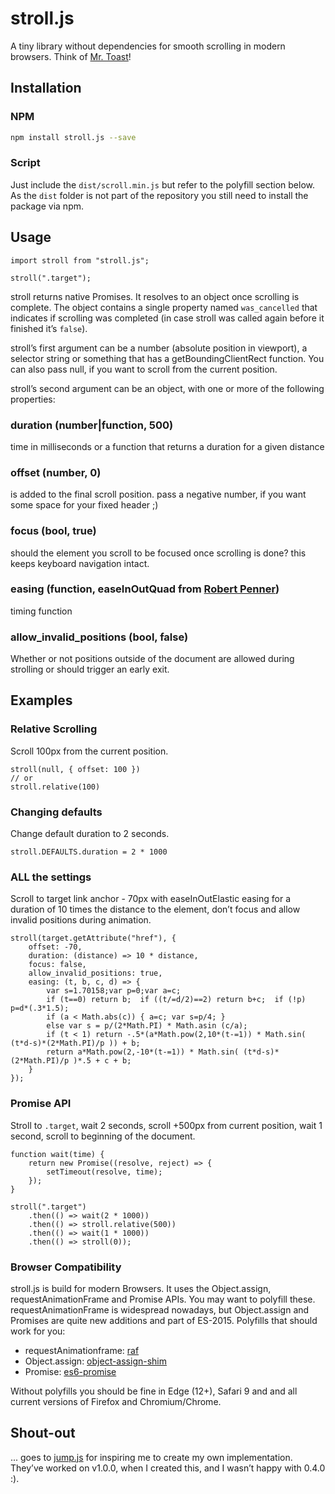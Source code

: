 # stroll.js
A tiny library without dependencies for smooth scrolling in modern browsers.
Think of [Mr. Toast](https://www.youtube.com/watch?v=W8pTG9Mlm0I)!
 
## Installation

### NPM
```bash
npm install stroll.js --save
```

### Script
Just include the `dist/scroll.min.js` but refer to the polyfill section below. As the `dist` folder is not
part of the repository you still need to install the package via npm.


## Usage

```es6
import stroll from "stroll.js";

stroll(".target");
```

stroll returns native Promises. It resolves to an object once scrolling is complete. The object contains a single
property named `was_cancelled` that indicates if scrolling was completed (in case stroll was called again
before it finished it’s `false`).

stroll’s first argument can be a number (absolute position in viewport), a selector string
or something that has a getBoundingClientRect function. You can also pass null, if you want to
scroll from the current position.

stroll’s second argument can be an object, with one or more of the following properties:

### duration (number|function, 500)
time in milliseconds or a function that returns a duration for a given distance
 
### offset (number, 0)
is added to the final scroll position. pass a negative number, if you want some space for your fixed header ;)

### focus (bool, true)
should the element you scroll to be focused once scrolling is done? this keeps keyboard navigation intact.
  
### easing (function, easeInOutQuad from [Robert Penner](http://robertpenner.com/easing/))
timing function

### allow_invalid_positions (bool, false)
Whether or not positions outside of the document are allowed during strolling or should trigger an early exit.


## Examples

### Relative Scrolling
Scroll 100px from the current position.

```es6
stroll(null, { offset: 100 })
// or
stroll.relative(100)
```

### Changing defaults
Change default duration to 2 seconds.

```es6
stroll.DEFAULTS.duration = 2 * 1000
```

### ALL the settings
Scroll to target link anchor - 70px with easeInOutElastic easing for a duration of 10 times 
the distance to the element, don’t focus and allow invalid positions during animation.

```es6
stroll(target.getAttribute("href"), {
    offset: -70,
    duration: (distance) => 10 * distance,
    focus: false,
    allow_invalid_positions: true,
    easing: (t, b, c, d) => {
        var s=1.70158;var p=0;var a=c;
        if (t==0) return b;  if ((t/=d/2)==2) return b+c;  if (!p) p=d*(.3*1.5);
        if (a < Math.abs(c)) { a=c; var s=p/4; }
        else var s = p/(2*Math.PI) * Math.asin (c/a);
        if (t < 1) return -.5*(a*Math.pow(2,10*(t-=1)) * Math.sin( (t*d-s)*(2*Math.PI)/p )) + b;
        return a*Math.pow(2,-10*(t-=1)) * Math.sin( (t*d-s)*(2*Math.PI)/p )*.5 + c + b;
    }
});
```

### Promise API
Stroll to `.target`, wait 2 seconds, scroll +500px from current position, wait 1 second, scroll
to beginning of the document.

```es6
function wait(time) {
    return new Promise((resolve, reject) => {
        setTimeout(resolve, time);    
    });
}

stroll(".target")
    .then(() => wait(2 * 1000))
    .then(() => stroll.relative(500))
    .then(() => wait(1 * 1000))
    .then(() => stroll(0));
```


### Browser Compatibility
stroll.js is build for modern Browsers. It uses the Object.assign, requestAnimationFrame and Promise APIs.
You may want to polyfill these. requestAnimationFrame is widespread nowadays, but Object.assign and Promises
are quite new additions and part of ES-2015. Polyfills that should work for you:

* requestAnimationframe: [raf](https://www.npmjs.com/package/raf) 
* Object.assign: [object-assign-shim](https://www.npmjs.com/package/object-assign-shim)
* Promise: [es6-promise](https://www.npmjs.com/package/es6-promise)

Without polyfills you should be fine in Edge (12+), Safari 9 and and all current versions of Firefox 
and Chromium/Chrome.


## Shout-out
... goes to [jump.js](https://github.com/callmecavs/jump.js) for inspiring me to create my own implementation. 
They’ve worked on v1.0.0, when I created this, and I wasn’t happy with 0.4.0 :).
